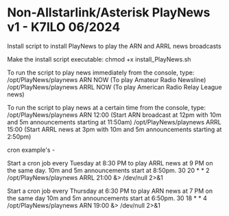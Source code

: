 # Non-Allstarlink/Asterisk PlayNews v1 - K7ILO 06/2024
Install script to install PlayNews to play the ARN and ARRL news broadcasts

Make the install script executable: chmod +x install_PlayNews.sh

To run the script to play news immediately from the console, type:
/opt/PlayNews/playnews ARN NOW   (To play Amateur Radio Newsline)
/opt/PlayNews/playnews ARRL NOW  (To play American Radio Relay League news)

To run the script to play news at a certain time from the console, type:
/opt/PlayNews/playnews ARN 12:00   (Start ARN broadcast at 12pm with 10m and 5m announcements starting at 11:50am)
/opt/PlayNews/playnews ARRL 15:00  (Start ARRL news at 3pm with 10m and 5m announcements starting at 2:50pm)

cron example's -

Start a cron job every Tuesday at 8:30 PM to play ARRL news at 9 PM on the same day.
10m and 5m announcements start at 8:50pm.
30 20 * * 2 /opt/PlayNews/playnews ARRL 21:00 &> /dev/null 2>&1

Start a cron job every Thursday at 6:30 PM to play ARN news at 7 PM on the same day
10m and 5m announcements start at 6:50pm.
30 18 * * 4 /opt/PlayNews/playnews ARN 19:00 &> /dev/null 2>&1

